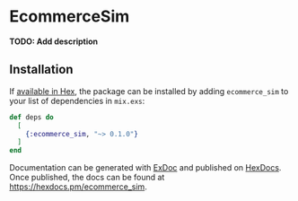 # EcommerceSim

**TODO: Add description**

## Installation

If [available in Hex](https://hex.pm/docs/publish), the package can be installed
by adding `ecommerce_sim` to your list of dependencies in `mix.exs`:

```elixir
def deps do
  [
    {:ecommerce_sim, "~> 0.1.0"}
  ]
end
```

Documentation can be generated with [ExDoc](https://github.com/elixir-lang/ex_doc)
and published on [HexDocs](https://hexdocs.pm). Once published, the docs can
be found at <https://hexdocs.pm/ecommerce_sim>.

